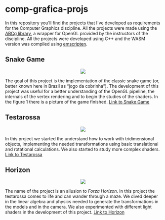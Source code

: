 # comp-grafica-projs
In this repository you'll find the projects that I've developed as requirements for the Computer Graphics discipline. All the projects were made using the [ABCg library](https://github.com/hbatagelo/abcg), a wrapper for OpenGL provided by the instructors of the discipline. All the projects were developed using C++ and the WASM version was compiled using [emscripten](https://emscripten.org/). 

## Snake Game
<p align="center">
  <img src="https://drive.google.com/uc?export=view&id=1aoeonZyoOTgjiYwQ72-UnkZu1VZvcX9q"></img>
</p>

The goal of this project is the implementation of the classic snake game (or, better known here in Brazil as “jogo da cobrinha”). The development of this project was useful for a better understanding of the OpenGL pipeline, the internals of the vertex rendering and to begin the studies of the shaders. In the figure 1 there is a picture of the game finished. [Link to Snake Game](https://guhserafs.github.io/comp-grafica-projs/abcg_snake_game/) 

## Testarossa
<p align="center">
  <img src="https://drive.google.com/uc?export=view&id=1FbO95B2O6X_TY_W5pGQYRZqLTQW1soZo"></img>
</p>

In this project we started the understand how to work with tridimensional objects, implementing the needed transformations using basic translational and rotational calculations. We also started to study more complex shaders. [Link to Testarossa](https://guhserafs.github.io/comp-grafica-projs/abcg_testarossa/) 

## Horizon
<p align="center">
  <img src="https://drive.google.com/uc?export=view&id=1AOLdUDo72grvHQ0DEU3JZh56-asjMfMk"></img>
</p>

The name of the project is an allusion to _Forza Horizon_. In this project the testarossa comes to life and can wander through a maze. We dived deeper in the linear algebra and physics needed to generate the transformations in the models and in the camera. We also experimented with different light shaders in the development of this project. [Link to Horizon](https://guhserafs.github.io/comp-grafica-projs/abcg_horizon/) 
